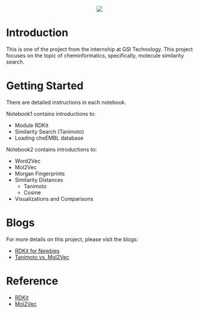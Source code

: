 <p align="center">
  <img src="https://cdn-a.william-reed.com/var/wrbm_gb_food_pharma/storage/images/publications/pharmaceutical-science/in-pharmatechnologist.com/article/2019/01/16/small-molecule-discovery-boosted-by-ai-and-big-data/9033903-1-eng-GB/Small-molecule-discovery-boosted-by-AI-and-big-data_wrbm_large.jpg">
</p>

# Introduction
This is one of the project from the internship at GSI Technology. 
This project focuses on the topic of cheminformatics, specifically, molecule similarity search. 

# Getting Started
There are detailed instructions in each notebook. 

Notebook1 contains introductions to:
* Module RDKit
* Similarity Search (Tanimoto)
* Loading cheEMBL database

Notebook2 contains introductions to:
* Word2Vec
* Mol2Vec
* Morgan Fingerprints
* Similarity Distances 
  * Tanimoto 
  * Cosine 
* Visualizations and Comparisons 

# Blogs 
For more details on this project, please visit the blogs:
* [RDKit for Newbies](https://medium.com/gsi-technology/rdkit-for-newbies-3697e617521f)
* [Tanimoto vs. Mol2Vec](https://medium.com/gsi-technology/tanimoto-vs-mol2vec-7fa4af3208ef)

# Reference 
* [RDKit](https://www.rdkit.org/)
* [Mol2Vec](https://github.com/samoturk/mol2vec)
